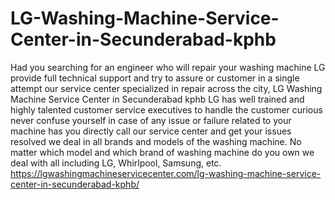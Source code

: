 # LG-Washing-Machine-Service-Center-in-Secunderabad-kphb
Had you searching for an engineer who will repair your washing machine LG provide full technical support and try to assure or customer in a single attempt our service center specialized in repair across the city, LG Washing Machine Service Center in Secunderabad kphb LG has well trained and highly talented customer service executives to handle the customer curious never confuse yourself in case of any issue or failure related to your machine has you directly call our service center and get your issues resolved we deal in all brands and models of the washing machine. No matter which model and which brand of washing machine do you own we deal with all including LG, Whirlpool, Samsung, etc. https://lgwashingmachineservicecenter.com/lg-washing-machine-service-center-in-secunderabad-kphb/
